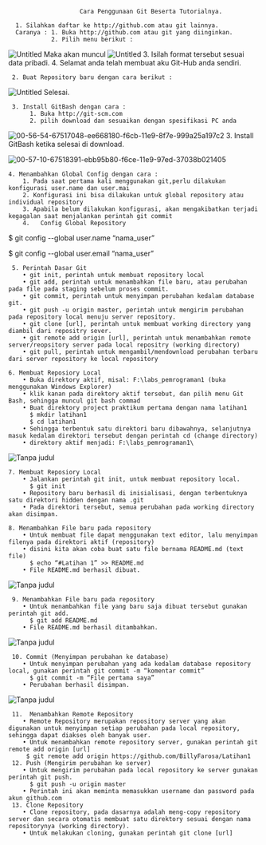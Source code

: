                         Cara Penggunaan Git Beserta Tutorialnya.
                        
      1. Silahkan daftar ke http://github.com atau git lainnya. 
      Caranya : 1. Buka http://github.com atau git yang diinginkan.
                2. Pilih menu berikut :
![Untitled](https://user-images.githubusercontent.com/57003140/67624265-93ae6080-f858-11e9-8463-f1c6b4d5c23c.png)
                Maka akan muncul
![Untitled](https://user-images.githubusercontent.com/57003140/67624306-2f3fd100-f859-11e9-9ec5-78718ac280af.png)
                3. Isilah format tersebut sesuai data pribadi.
                4. Selamat anda telah membuat aku Git-Hub anda sendiri.
     
     
     
     2. Buat Repository baru dengan cara berikut :
![Untitled](https://user-images.githubusercontent.com/57003140/67624404-50ed8800-f85a-11e9-9b11-2cfed2070400.png)
         Selesai.
     
     
     
     3. Install GitBash dengan cara :
          1. Buka http://git-scm.com
          2. pilih download dan sesuaikan dengan spesifikasi PC anda
![00-56-54-67517048-ee668180-f6cb-11e9-8f7e-999a25a197c2](https://user-images.githubusercontent.com/57003140/67624625-310b9380-f85d-11e9-96de-865141f7823a.png)
          3. Install GitBash ketika selesai di download.
          
![00-57-10-67518391-ebb95b80-f6ce-11e9-97ed-37038b021405](https://user-images.githubusercontent.com/57003140/67624666-c4dd5f80-f85d-11e9-942e-6a9bf4169683.png)

    4. Menambahkan Global Config dengan cara : 
        1. Pada saat pertama kali menggunakan git,perlu dilakukan konfigurasi user.name dan user.mai
        2. Konfigurasi ini bisa dilakukan untuk global repository atau individual repository
        3. Apabila belum dilakukan konfigurasi, akan mengakibatkan terjadi kegagalan saat menjalankan perintah git commit
        4.   Config Global Repository
$ git config --global user.name “nama_user”

$ git config --global user.email “nama_user”

     5. Perintah Dasar Git
        • git init, perintah untuk membuat repository local 
        • git add, perintah untuk menambahkan file baru, atau perubahan pada file pada staging sebelum proses commit. 
        • git commit, perintah untuk menyimpan perubahan kedalam database git. 
        • git push -u origin master, perintah untuk mengirim perubahan pada repository local menuju server repository. 
        • git clone [url], perintah untuk membuat working directory yang diambil dari repositry sever. 
        • git remote add origin [url], perintah untuk menambahkan remote server/reopsitory server pada local repositry (working directory) 
        • git pull, perintah untuk mengambil/mendownload perubahan terbaru dari server repository ke local repository 

    6. Membuat Reposiory Local
        • Buka direktory aktif, misal: F:\labs_pemrograman1 (buka menggunakan Windows Explorer) 
        • klik kanan pada direktory aktif tersebut, dan pilih menu Git Bash, sehingga muncul git bash commad 
        • Buat direktory project praktikum pertama dengan nama latihan1
          $ mkdir latihan1 
          $ cd latihan1
        • Sehingga terbentuk satu direktori baru dibawahnya, selanjutnya masuk kedalam direktori tersebut dengan perintah cd (change directory) 
        • direktory aktif menjadi: F:\labs_pemrograman1\
        
 ![Tanpa judul](https://user-images.githubusercontent.com/57003140/67628055-17387380-f892-11e9-915f-7cbbc63c1fca.png)
    
    7. Membuat Reposiory Local
        • Jalankan perintah git init, untuk membuat repository local.
          $ git init
        • Repository baru berhasil di inisialisasi, dengan terbentuknya satu direktori hidden dengan nama .git 
        • Pada direktori tersebut, semua perubahan pada working directory akan disimpan. 
        
    8. Menambahkan File baru pada repository
        • Untuk membuat file dapat menggunakan text editor, lalu menyimpan filenya pada direktori aktif (repository) 
        • disini kita akan coba buat satu file bernama README.md (text file)
          $ echo “#Latihan 1” >> README.md
        • File README.md berhasil dibuat. 
        
 ![Tanpa judul](https://user-images.githubusercontent.com/57003140/67628096-eefd4480-f892-11e9-835c-46a085db88f0.png)
       
     9. Menambahkan File baru pada repository
        • Untuk menambahkan file yang baru saja dibuat tersebut gunakan perintah git add.
          $ git add README.md
        • File README.md berhasil ditambahkan.
        
 ![Tanpa judul](https://user-images.githubusercontent.com/57003140/67628226-6e3f4800-f894-11e9-9d15-93cd670fe6da.png)
 
     10. Commit (Menyimpan perubahan ke database)
        • Untuk menyimpan perubahan yang ada kedalam database repository local, gunakan perintah git commit -m “komentar commit”
          $ git commit -m “File pertama saya”
        • Perubahan berhasil disimpan. 
        
 ![Tanpa judul](https://user-images.githubusercontent.com/57003140/67628263-bb231e80-f894-11e9-8c38-67d287b4e96f.png)
 
     11.  Menambahkan Remote Repository
        • Remote Repository merupakan repository server yang akan digunakan untuk menyimpan setiap perubahan pada local repository, sehingga dapat diakses oleh banyak user. 
        • Untuk menambahkan remote repository server, gunakan perintah git remote add origin [url]
         $ git remote add origin https://github.com/BillyFarosa/Latihan1
     12. Push (Mengirim perubahan ke server)
        • Untuk mengirim perubahan pada local repository ke server gunakan perintah git push.
          $ git push -u origin master
        • Perintah ini akan meminta memasukkan username dan password pada akun github.com 
     13. Clone Repository
        • Clone repository, pada dasarnya adalah meng-copy repository server dan secara otomatis membuat satu direktory sesuai dengan nama repositorynya (working directory). 
        • Untuk melakukan cloning, gunakan perintah git clone [url]





      


